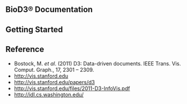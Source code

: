 ## BioD3® Documentation

## Getting Started

## Reference
- Bostock, M. _et al_. (2011) D3: Data-driven documents. IEEE Trans. Vis. Comput. Graph., 17, 2301 – 2309.
- http://vis.stanford.edu
- http://vis.stanford.edu/papers/d3
- http://vis.stanford.edu/files/2011-D3-InfoVis.pdf
- http://idl.cs.washington.edu/
